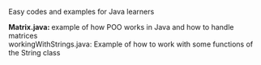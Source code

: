 Easy codes and examples for Java learners

<b> Matrix.java: </b> example of how POO works in Java and how to handle matrices </br>
workingWithStrings.java: Example of how to work with some functions of the String class </br>
